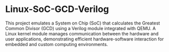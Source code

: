 # Linux-SoC-GCD-Verilog
This project emulates a System on Chip (SoC) that calculates the Greatest Common Divisor (GCD) using a Verilog module integrated with QEMU. A Linux kernel module manages communication between the hardware and user applications, demonstrating efficient hardware-software interaction for embedded and custom computing environments.
